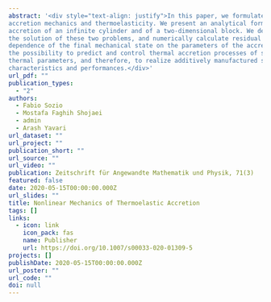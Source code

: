 ```yaml
---
abstract: '<div style="text-align: justify">In this paper, we formulate a theory for the coupling of
accretion mechanics and thermoelasticity. We present an analytical formulation of the thermoelastic
accretion of an infinite cylinder and of a two-dimensional block. We develop numerical schemes for
the solution of these two problems, and numerically calculate residual stresses and observe a strong
dependence of the final mechanical state on the parameters of the accretion process. This suggests
the possibility to predict and control thermal accretion processes of soft materials by manipulating
thermal parameters, and therefore, to realize additively manufactured soft objects with the desired
characteristics and performances.</div>'
url_pdf: ""
publication_types:
  - "2"
authors:
  - Fabio Sozio
  - Mostafa Faghih Shojaei
  - admin
  - Arash Yavari
url_dataset: ""
url_project: ""
publication_short: ""
url_source: ""
url_video: ""
publication: Zeitschrift für Angewandte Mathematik und Physik, 71(3)
featured: false
date: 2020-05-15T00:00:00.000Z
url_slides: ""
title: Nonlinear Mechanics of Thermoelastic Accretion
tags: []
links:
  - icon: link
    icon_pack: fas
    name: Publisher
    url: https://doi.org/10.1007/s00033-020-01309-5
projects: []
publishDate: 2020-05-15T00:00:00.000Z
url_poster: ""
url_code: ""
doi: null
---
```

